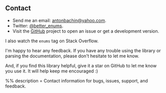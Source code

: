 ## Contact

- Send me an email: [antonbachin@yahoo.com](mailto:antonbachin@yahoo.com).
- Twitter: [@better_enums](https://twitter.com/better_enums).
- Visit the [GitHub]($repo) project to open an issue or get a development
  version.

I also watch the `enums` tag on Stack Overflow.

I'm happy to hear any feedback. If you have any trouble using the library or
parsing the documentation, please don't hesitate to let me know.

And, if you find this library helpful, give it a star on GitHub to let me know
you use it. It will help keep me encouraged :)

%% description = Contact information for bugs, issues, support, and feedback.
